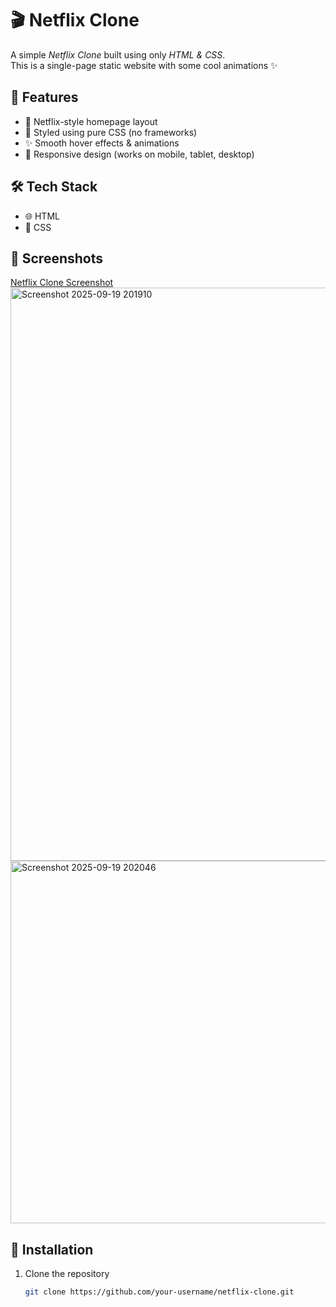 # 🎬 Netflix Clone  

A simple *Netflix Clone* built using only *HTML & CSS*.  
This is a single-page static website with some cool animations ✨  

## 📌 Features  
- 🎥 Netflix-style homepage layout  
- 🎨 Styled using pure CSS (no frameworks)  
- ✨ Smooth hover effects & animations  
- 📱 Responsive design (works on mobile, tablet, desktop)  

## 🛠 Tech Stack  
- 🌐 HTML  
- 🎨 CSS  


## 📸 Screenshots  
[Netflix Clone Screenshot](#)  
<img width="1895" height="917" alt="Screenshot 2025-09-19 201910" src="https://github.com/user-attachments/assets/c9d19495-c968-402a-94e0-af450468b697" />
<img width="1882" height="580" alt="Screenshot 2025-09-19 202046" src="https://github.com/user-attachments/assets/320e36c5-0de7-40da-941f-a67905725da4" />

  

## 📂 Installation  
1. Clone the repository  
   ```bash
   git clone https://github.com/your-username/netflix-clone.git
